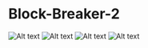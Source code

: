 # Block-Breaker-2
![Alt text](https://i.ibb.co/pbVtZ1N/Screenshot-2021-09-22-201321.jpg "game screenshot")
![Alt text](https://i.ibb.co/GPLSKtX/Screenshot-2021-09-22-202311.jpg "game screenshot")
![Alt text](https://i.ibb.co/dQvp96N/Screenshot-2021-09-23-120644.jpg "game screenshot")
![Alt text](https://i.ibb.co/b5DJjS3/Screenshot-2021-09-22-201816.jpg "Main menu screenshot")
